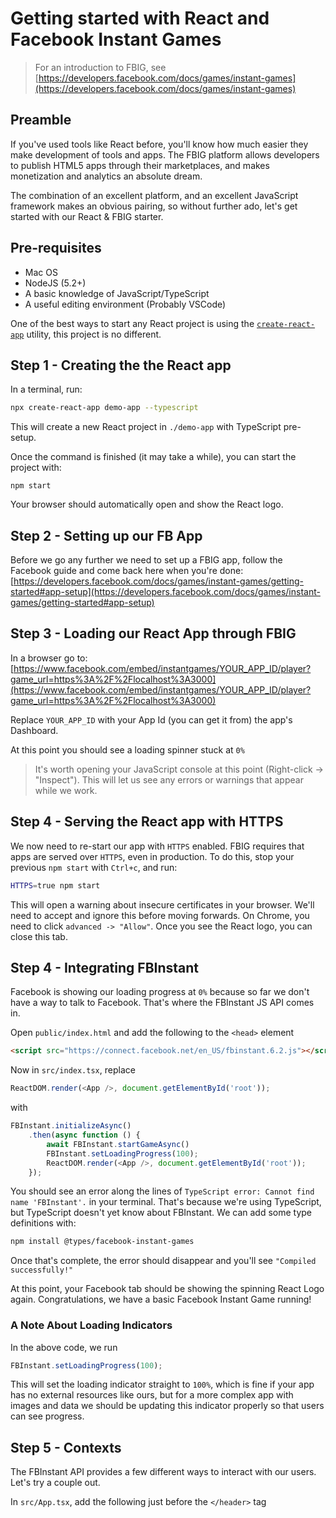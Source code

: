 # Getting started with React and Facebook Instant Games

> For an introduction to FBIG, see [https://developers.facebook.com/docs/games/instant-games](https://developers.facebook.com/docs/games/instant-games)
> 
## Preamble

If you've used tools like React before, you'll know how much easier they make development of tools and apps. The FBIG platform allows developers to publish HTML5 apps through their marketplaces, and makes monetization and analytics an absolute dream.

The combination of an excellent platform, and an excellent JavaScript framework makes an obvious pairing, so without further ado, let's get started with our React & FBIG starter.

## Pre-requisites
- Mac OS
- NodeJS (5.2+)
- A basic knowledge of JavaScript/TypeScript
- A useful editing environment (Probably VSCode)

One of the best ways to start any React project is using the [`create-react-app`](https://github.com/facebook/create-react-app) utility, this project is no different.

## Step 1 - Creating the the React app
In a terminal, run:
```bash
npx create-react-app demo-app --typescript
```
This will create a new React project in `./demo-app` with TypeScript pre-setup.

Once the command is finished (it may take a while), you can start the project with:
```
npm start
```
Your browser should automatically open and show the React logo.

## Step 2 - Setting up our FB App
Before we go any further we need to set up a FBIG app, follow the Facebook guide and come back here when you're done: [https://developers.facebook.com/docs/games/instant-games/getting-started#app-setup](https://developers.facebook.com/docs/games/instant-games/getting-started#app-setup)

## Step 3 - Loading our React App through FBIG
In a browser go to:
[https://www.facebook.com/embed/instantgames/YOUR_APP_ID/player?game_url=https%3A%2F%2Flocalhost%3A3000](https://www.facebook.com/embed/instantgames/YOUR_APP_ID/player?game_url=https%3A%2F%2Flocalhost%3A3000)

Replace `YOUR_APP_ID` with your App Id (you can get it from) the app's Dashboard.

At this point you should see a loading spinner stuck at `0%`

> It's worth opening your JavaScript console at this point (Right-click -> "Inspect"). This will let us see any errors or warnings that appear while we work.

## Step 4 - Serving the React app with HTTPS
We now need to re-start our app with `HTTPS` enabled. FBIG requires that apps are served over `HTTPS`, even in production. To do this, stop your previous `npm start` with `Ctrl+c`, and run:
```bash
HTTPS=true npm start
```
This will open a warning about insecure certificates in your browser. We'll need to accept and ignore this before moving forwards. On Chrome, you need to click `advanced -> "Allow"`. Once you see the React logo, you can close this tab.


## Step 4 - Integrating FBInstant
Facebook is showing our loading progress at `0%` because so far we don't have a way to talk to Facebook. That's where the FBInstant JS API comes in.

Open `public/index.html` and add the following to the `<head>` element
```html
<script src="https://connect.facebook.net/en_US/fbinstant.6.2.js"></script>
```

Now in `src/index.tsx`, replace
```typescript
ReactDOM.render(<App />, document.getElementById('root'));
```
with
```typescript
FBInstant.initializeAsync()
    .then(async function () {
        await FBInstant.startGameAsync()
        FBInstant.setLoadingProgress(100);
        ReactDOM.render(<App />, document.getElementById('root'));
    });
```

You should see an error along the lines of `TypeScript error: Cannot find name 'FBInstant'.` in your terminal. That's because we're using TypeScript, but TypeScript doesn't yet know about FBInstant. We can add some type definitions with:
```bash
npm install @types/facebook-instant-games
```
Once that's complete, the error should disappear and you'll see `"Compiled successfully!"`

At this point, your Facebook tab should be showing the spinning React Logo again.
Congratulations, we have a basic Facebook Instant Game running!

### A Note About Loading Indicators
In the above code, we run
```typescript
FBInstant.setLoadingProgress(100);
```
This will set the loading indicator straight to `100%`, which is fine if your app has no external resources like ours, but for a more complex app with images and data we should be updating this indicator properly so that users can see progress.

## Step 5 - Contexts
The FBInstant API provides a few different ways to interact with our users. Let's try a couple out.

In `src/App.tsx`, add the following just before the `</header>` tag
```typescript

```
